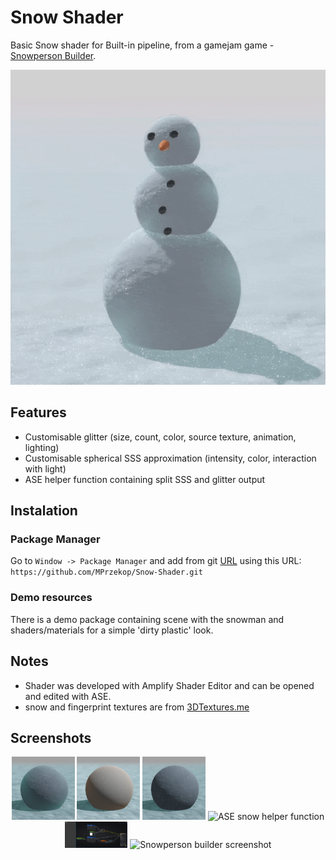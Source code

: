 # Snow Shader

 Basic Snow shader for Built-in pipeline, from a gamejam game - [Snowperson Builder](https://przekop.itch.io/snowman-builder).
 <p align="center">
  <img src="https://github.com/MPrzekop/Snow-Shader/blob/Images/Images/MainAnimation.gif" height="20%" title="rotating view of a snowman">
</p>

## Features
* Customisable glitter (size, count, color, source texture, animation, lighting)
* Customisable spherical SSS approximation (intensity, color, interaction with light)
* ASE helper function containing split SSS and glitter output

## Instalation
### Package Manager

Go to `Window -> Package Manager` and add from git [URL](https://docs.unity3d.com/Manual/upm-ui-giturl.html) using this URL:
`https://github.com/MPrzekop/Snow-Shader.git`

### Demo resources

There is a demo package containing scene with the snowman and shaders/materials for a simple 'dirty plastic' look. 

## Notes
* Shader was developed with Amplify Shader Editor and can be opened and edited with ASE.
* snow and fingerprint textures are from [3DTextures.me](https://3dtextures.me/)

## Screenshots
<p align="center">
  <img src="https://github.com/MPrzekop/Snow-Shader/blob/Images/Images/Ball-Basic.png" width="20%" title="basic sphere with snow material">
  <img src="https://github.com/MPrzekop/Snow-Shader/blob/Images/Images/Blank-Glitter-and-orange-SSS.png" width="20%" title="sphere without textures with glitter and SSS">
  <img src="https://github.com/MPrzekop/Snow-Shader/blob/Images/Images/ball-no-SSS-and-Full-Glitter.png" width="20%" title="sphere with glitter and no SSS">
   <img src="https://github.com/MPrzekop/Snow-Shader/blob/Images/Images/SnowHelper.png" width="20%" title="ASE snow helper function">
  <img src="https://github.com/MPrzekop/Snow-Shader/blob/Images/Images/SnowShader.png" width="20%" title="ASE snow shader">
   <img src="https://img.itch.zone/aW1hZ2UvMTYwMDAzMS85Mzk3NzM0LnBuZw==/original/qrywk7.png" width="20%" title="Snowperson builder screenshot">
</p>
